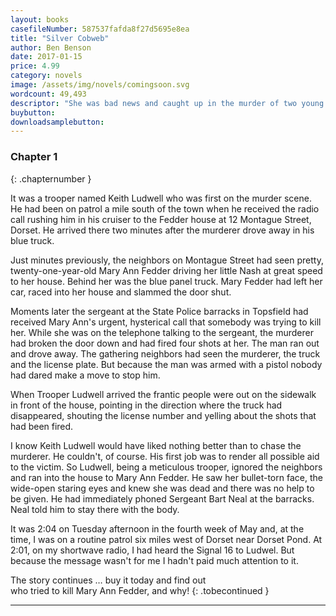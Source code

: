 ```yaml
---
layout: books
casefileNumber: 587537fafda8f27d5695e8ea
title: "Silver Cobweb"
author: Ben Benson
date: 2017-01-15
price: 4.99
category: novels
image: /assets/img/novels/comingsoon.svg
wordcount: 49,493
descriptor: "She was bad news and caught up in the murder of two young teens, but somehow I couldn't stay away."
buybutton:
downloadsamplebutton:
---
```


### Chapter 1
{: .chapternumber }

It was a trooper named Keith Ludwell who was first on the murder scene. He had been on patrol a mile south of the town when he received the radio call rushing him in his cruiser to the Fedder house at 12 Montague Street, Dorset. He arrived there two minutes after the murderer drove away in his blue truck.

Just minutes previously, the neighbors on Montague Street had seen pretty, twenty-one-year-old Mary Ann Fedder driving her little Nash at great speed to her house. Behind her was the blue panel truck. Mary Fedder had left her car, raced into her house and slammed the door shut.

Moments later the sergeant at the State Police barracks in Topsfield had received Mary Ann's urgent, hysterical call that somebody was trying to kill her. While she was on the telephone talking to the sergeant, the murderer had broken the door down and had fired four shots at her. The man ran out and drove away. The gathering neighbors had seen the murderer, the truck and the license plate. But because the man was armed with a pistol nobody had dared make a move to stop him.

When Trooper Ludwell arrived the frantic people were out on the sidewalk in front of the house, pointing in the direction where the truck had disappeared, shouting the license number and yelling about the shots that had been fired.

I know Keith Ludwell would have liked nothing better than to chase the murderer. He couldn't, of course. His first job was to render all possible aid to the victim. So Ludwell, being a meticulous trooper, ignored the neighbors and ran into the house to Mary Ann Fedder. He saw her bullet-torn face, the wide-open staring eyes and knew she was dead and there was no help to be given. He had immediately phoned Sergeant Bart Neal at the barracks. Neal told him to stay there with the body.

It was 2:04 on Tuesday afternoon in the fourth week of May and, at the time, I was on a routine patrol six miles west of Dorset near Dorset Pond. At 2:01, on my shortwave radio, I had heard the Signal 16 to Ludwel. But because the message wasn't for me I hadn't paid much attention to it.

The story continues &hellip; buy it today and find out <br> who tried to kill Mary Ann Fedder, and why!
{: .tobecontinued }

<hr>
<br>

